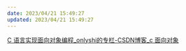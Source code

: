 ```yaml
---
date: 2023/04/21 15:49:27
updated: 2023/04/21 15:49:27
---
```


[C 语言实现面向对象编程_onlyshi的专栏-CSDN博客_c 面向对象](https://blog.csdn.net/onlyshi/article/details/81672279)
